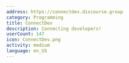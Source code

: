```yaml
---
address: https://connectdev.discourse.group
category: Programming
title: ConnectDev
description: Connecting developers!
userCount: 147
icon: ConnectDev.png
activity: medium
language: en_US
---
```

